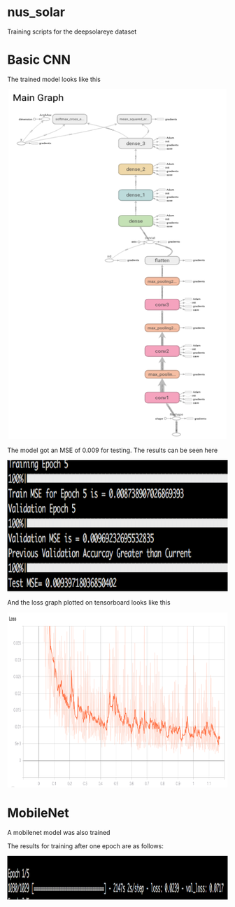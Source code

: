 # nus_solar
Training scripts for the deepsolareye dataset


# Basic CNN

The trained model looks like this
<p align="center">
<img src="images/basic_cnn.png" width="500" height="800" />
</p>

The model got an MSE of 0.009 for testing. The results can be seen here
<p align="center">
<img src="images/basic_cnn_training.png" width="800" height="300" />
</p>

And the loss graph plotted on tensorboard looks like this
<p align="center">
<img src="images/basic_cnn_loss.png" width="800" height="400" />
</p>

# MobileNet

A mobilenet model was also trained

The results for training after one epoch are as follows:

<p align="center">
<img src="images/mobilenet.png" width="800" height="100" />
</p>
